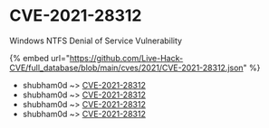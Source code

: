 # CVE-2021-28312

Windows NTFS Denial of Service Vulnerability

{% embed url="https://github.com/Live-Hack-CVE/full_database/blob/main/cves/2021/CVE-2021-28312.json" %}


* shubham0d ~> [CVE-2021-28312](https://www.alice-snow.ru/2021/database/cve-2021-28312/cve-2021-28312-shubham0d)
* shubham0d ~> [CVE-2021-28312](https://www.alice-snow.ru/2021/database/cve-2021-28312/cve-2021-28312-shubham0d)
* shubham0d ~> [CVE-2021-28312](https://www.alice-snow.ru/2021/database/cve-2021-28312/cve-2021-28312-shubham0d)
* shubham0d ~> [CVE-2021-28312](https://www.alice-snow.ru/2021/database/cve-2021-28312/cve-2021-28312-shubham0d)